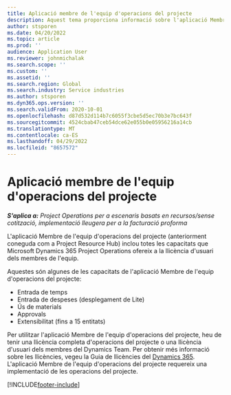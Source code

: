 ```yaml
---
title: Aplicació membre de l'equip d'operacions del projecte
description: Aquest tema proporciona informació sobre l'aplicació Membre de l'equip d'operacions del projecte a Microsoft Dynamics 365 Project Operations.
author: stsporen
ms.date: 04/20/2022
ms.topic: article
ms.prod: ''
audience: Application User
ms.reviewer: johnmichalak
ms.search.scope: ''
ms.custom: ''
ms.assetid: ''
ms.search.region: Global
ms.search.industry: Service industries
ms.author: stsporen
ms.dyn365.ops.version: ''
ms.search.validFrom: 2020-10-01
ms.openlocfilehash: d87d532d114b7c6055f3cbe5d5ec70b3e7bc643f
ms.sourcegitcommit: 4524cbab47ceb54dce62e055b0e05956216a14cb
ms.translationtype: MT
ms.contentlocale: ca-ES
ms.lasthandoff: 04/29/2022
ms.locfileid: "8657572"
---
```

# <a name="project-operations-team-member-app"></a>Aplicació membre de l'equip d'operacions del projecte

_**S'aplica a:** Project Operations per a escenaris basats en recursos/sense cotització, implementació lleugera per a la facturació proforma_

L'aplicació Membre de l'equip d'operacions del projecte (anteriorment coneguda com a Project Resource Hub) inclou totes les capacitats que Microsoft Dynamics 365 Project Operations ofereix a la llicència d'usuari dels membres de l'equip.

Aquestes són algunes de les capacitats de l'aplicació Membre de l'equip d'operacions del projecte:

- Entrada de temps
- Entrada de despeses (desplegament de Lite)
- Ús de materials
- Approvals
- Extensibilitat (fins a 15 entitats)

Per utilitzar l'aplicació Membre de l'equip d'operacions del projecte, heu de tenir una llicència completa d'operacions del projecte o una llicència d'usuari dels membres del Dynamics Team. Per obtenir més informació sobre les llicències, vegeu la Guia de llicències del [Dynamics 365](https://go.microsoft.com/fwlink/?LinkId=866544&clcid=0x409). L'aplicació Membre de l'equip d'operacions del projecte requereix una implementació de les operacions del projecte.

[!INCLUDE[footer-include](../includes/footer-banner.md)]
